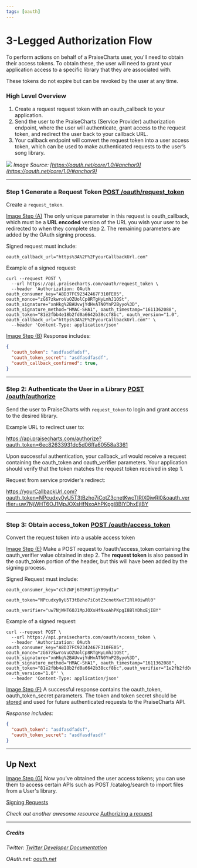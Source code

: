 ```yaml
---
tags: [oauth]
---
```


# 3-Legged Authorization Flow

To perform actions on behalf of a PraiseCharts user, you'll need to obtain their access tokens. To obtain these, the user will need to grant your application access to a specific library that they are associated with.

These tokens do not expire but can be revoked by the user at any time.

### High Level Overview
1. Create a request request token with an oauth_callback to your application.
2. Send the user to the PraiseCharts (Service Provider) authorization endpoint, where the user will authenticate, grant access to the request token, and redirect the user back to your callback URL.
3. Your callback endpoint will convert the request token into a user access token, which can be used to make authenticated requests to the user’s song library.

![](https://oauth.net/core/diagram.png)
*Image Source: [https://oauth.net/core/1.0/#anchor9](https://oauth.net/core/1.0/#anchor9)*


---

### **Step 1** Generate a Request Token [POST /oauth/request_token](')

Create a `request_token`.

[Image Step (A)](#high-level-overview)
The only unique parameter in this request is oauth_callback, which must be a **URL encoded** version of the URL you wish your user to be redirected to when they complete step 2. The remaining parameters are added by the OAuth signing process.

Signed request must include:

`oauth_callback_url="https%3A%2F%2FyourCallbackUrl.com"`

Example of a signed request:

```shell
curl --request POST \
  --url https://api.praisecharts.com/oauth/request_token \
  --header 'Authorization: OAuth oauth_consumer_key="A8D37FC92342467F310FE05", oauth_nonce="zG67zkwroVuOZUolCp8RTgHyLmhJ1OSt", oauth_signature="xnHkg%2BAUvwjYdHvATN0YnP2Byyo%3D", oauth_signature_method="HMAC-SHA1", oauth_timestamp="1611362088", oauth_token="81e2fbb4e18b2fd0a6642b38ccf8bc", oauth_version="1.0", oauth_callback_url="https%3A%2F%2FyourCallbackUrl.com"' \
  --header 'Content-Type: application/json' 
```

[Image Step (B)](#high-level-overview) Response includes:

```json
{
  "oauth_token": "asdfasdfadsf",
  "oauth_token_secret": "asdfasdfasdf",
  "oauth_callback_confirmed": true,
}
``` 

--- 
### **Step 2:** Authenticate the User in a Library [POST /oauth/authorize](')
Send the user to PraiseCharts with `request_token` to login and grant access to the desired library. 
 

Example URL to redirect user to:

https://api.praisecharts.com/authorize?oauth_token=6ec82633931dc5d06ffa60558a3361

Upon successful authentication, your callback_url would receive a request containing the oauth_token and oauth_verifier parameters. Your application should verify that the token matches the request token received in step 1.
 

Request from service provider's redirect:

https://yourCallbackUrl.com?oauth_token=NPcudxy0yU5T3tBzho7iCotZ3cnetKwcTIRlX0iwRl0&oauth_verifier=uw7NjWHT6OJ1MpJOXsHfNxoAhPKpgI8BlYDhxEjIBY

---
### **Step 3:** Obtain access_token [POST /oauth/access_token](')
Convert the request token into a usable access token

[Image Step (E)](#high-level-overview) Make a POST request to /oauth/access_token containing the oauth_verifier value obtained in step 2. The **request token** is also passed in the oauth_token portion of the header, but this will have been added by the signing process.
 

Signed Request must include:

`oauth_consumer_key="cChZNFj6T5R0TigYB9yd1w"`

`oauth_token="NPcudxy0yU5T3tBzho7iCotZ3cnetKwcTIRlX0iwRl0"`

`oauth_verifier="uw7NjWHT6OJ1MpJOXsHfNxoAhPKpgI8BlYDhxEjIBY"`


Example of a signed request:

```shell
curl --request POST \
  --url https://api.praisecharts.com/oauth/access_token \
  --header 'Authorization: OAuth oauth_consumer_key="A8D37FC92342467F310FE05", oauth_nonce="zG67zkwroVuOZUolCp8RTgHyLmhJ1OSt", oauth_signature="xnHkg%2BAUvwjYdHvATN0YnP2Byyo%3D", oauth_signature_method="HMAC-SHA1", oauth_timestamp="1611362088", oauth_token="81e2fbb4e18b2fd0a6642b38ccf8bc",oauth_verifier="1e2fb2fd0cf8bc", oauth_version="1.0"' \
  --header 'Content-Type: application/json' 
```


[Image Step (F)](#high-level-overview) A successful response contains the oauth_token, oauth_token_secret parameters. The token and token secret should be [stored](https://praisecharts.stoplight.io/docs/documentation/docs/Authorization/key_concepts.md#storing-access-tokens) and used for future authenticated requests to the PraiseCharts API.
 
*Response includes:*
```json
{
  "oauth_token": "asdfasdfadsf",
  "oauth_token_secret": "asdfasdfasdf"
}

``` 

---

## Up Next

[Image Step (G)](docs/Authorization/3-legged-flow.md#high-level-overview) Now you've obtained the user access tokens; you can use them to access certain APIs such as POST /catalog/search to import files from a User's library.

[Signing Requests](./creating_a_signature.md)

*Check out another awesome resource*
[Authorizing a request](https://developer.twitter.com/en/docs/authentication/oauth-1-0a/authorizing-a-request)

---
##### Credits
*Twitter: [Twitter Developer Documentation](https://developer.twitter.com/en/docs/authentication/oauth-1-0a/obtaining-user-access-tokens)*

*OAuth.net: [oauth.net](https://oauth.net/core/1.0/#anchor9)*

